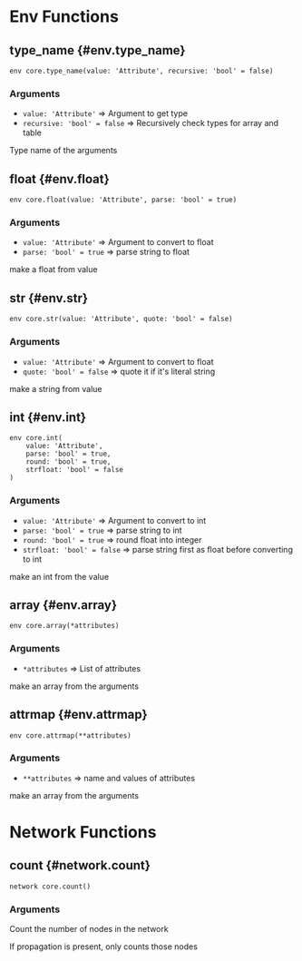 # Env Functions
## type_name {#env.type_name}
```sig
env core.type_name(value: 'Attribute', recursive: 'bool' = false)
```

### Arguments
- `value: 'Attribute'` => Argument to get type
- `recursive: 'bool' = false` => Recursively check types for array and table

Type name of the arguments
## float {#env.float}
```sig
env core.float(value: 'Attribute', parse: 'bool' = true)
```

### Arguments
- `value: 'Attribute'` => Argument to convert to float
- `parse: 'bool' = true` => parse string to float

make a float from value
## str {#env.str}
```sig
env core.str(value: 'Attribute', quote: 'bool' = false)
```

### Arguments
- `value: 'Attribute'` => Argument to convert to float
- `quote: 'bool' = false` => quote it if it's literal string

make a string from value
## int {#env.int}
```sig
env core.int(
    value: 'Attribute',
    parse: 'bool' = true,
    round: 'bool' = true,
    strfloat: 'bool' = false
)
```

### Arguments
- `value: 'Attribute'` => Argument to convert to int
- `parse: 'bool' = true` => parse string to int
- `round: 'bool' = true` => round float into integer
- `strfloat: 'bool' = false` => parse string first as float before converting to int

make an int from the value
## array {#env.array}
```sig
env core.array(*attributes)
```

### Arguments
- `*attributes` => List of attributes

make an array from the arguments
## attrmap {#env.attrmap}
```sig
env core.attrmap(**attributes)
```

### Arguments
- `**attributes` => name and values of attributes

make an array from the arguments
# Network Functions
## count {#network.count}
```sig
network core.count()
```

### Arguments


Count the number of nodes in the network

If propagation is present, only counts those nodes
